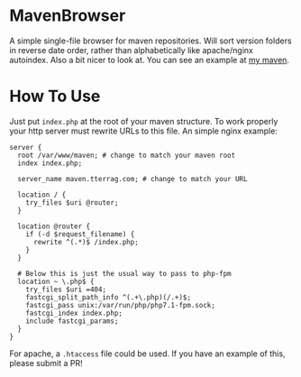 MavenBrowser
============

A simple single-file browser for maven repositories. Will sort version folders in reverse date order, rather than alphabetically like apache/nginx autoindex. Also a bit nicer to look at. You can see an example at [my maven](https://maven.tterrag.com).

How To Use
==========

Just put `index.php` at the root of your maven structure. To work properly your http server must rewrite URLs to this file. An simple nginx example:

```nginx
server {
  root /var/www/maven; # change to match your maven root
  index index.php;

  server_name maven.tterrag.com; # change to match your URL

  location / {
    try_files $uri @router;
  }

  location @router {
    if (-d $request_filename) {
      rewrite ^(.*)$ /index.php;
    }
  }

  # Below this is just the usual way to pass to php-fpm
  location ~ \.php$ {
    try_files $uri =404;
    fastcgi_split_path_info ^(.+\.php)(/.+)$;
    fastcgi_pass unix:/var/run/php/php7.1-fpm.sock;
    fastcgi_index index.php;
    include fastcgi_params;
  }
}
```

For apache, a `.htaccess` file could be used. If you have an example of this, please submit a PR!
